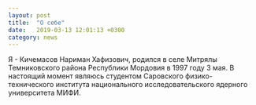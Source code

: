 ```yaml
---
layout: post
title:  "О себе"
date:   2019-03-13 12:01:13 +0300
category: news
---
```

Я - Кичемасов Нариман Хафизович, родился в селе Митрялы Темниковского района Республики Мордовия в 1997 году 3 мая. В настоящий момент являюсь студентом Саровского физико-технического института национального исследовательского ядерного университета МИФИ. 
